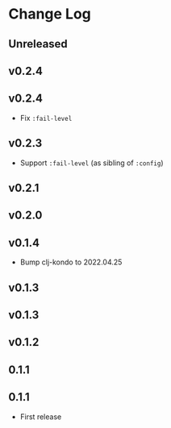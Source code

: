 # Change Log

## Unreleased

## v0.2.4

## v0.2.4

- Fix `:fail-level`

## v0.2.3

- Support `:fail-level` (as sibling of `:config`)

## v0.2.1

## v0.2.0

## v0.1.4

- Bump clj-kondo to 2022.04.25

## v0.1.3

## v0.1.3

## v0.1.2

## 0.1.1

## 0.1.1

- First release
